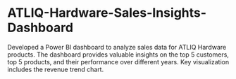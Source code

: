 # ATLIQ-Hardware-Sales-Insights-Dashboard
 Developed a Power BI dashboard to analyze sales data for ATLIQ Hardware products. The dashboard provides valuable insights on the top 5 customers, top 5 products, and their performance over different years. Key visualization includes the revenue trend chart.
